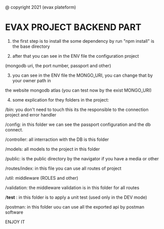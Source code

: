 @ copyright 2021 (evax plateform)

# EVAX PROJECT BACKEND PART

1) the first step is to install the some dependency by run "npm install" is the base directory

2) after that you can see in the ENV file the configuration project 

  (mongodb uri, the port number, passport and other)

3) you can see in the ENV file the MONGO_URI, you can change that by your owner path in 

the website mongodb atlas (you can test now  by the exist MONGO_URI)

4) some explication for they folders in the project:

/bin: you don't need to touch this its the responsible to the connection project and error handler

/config: in this folder we can see the passport configuration and the db connect.

/controller: all interraction with the DB is this folder

/models: all models to the project in this folder

/public: is the public directory by the navigator if you have a media or other

/routes/index: in this file you can use all routes of project

/util: middleware (ROLES and other)

/validation: the middleware validation is in this folder for all routes

/__test__ : in this folder is to apply a unit test (used only in the DEV mode)

/postman: in this folder uou can use all the exported api by postman software

ENJOY IT 

